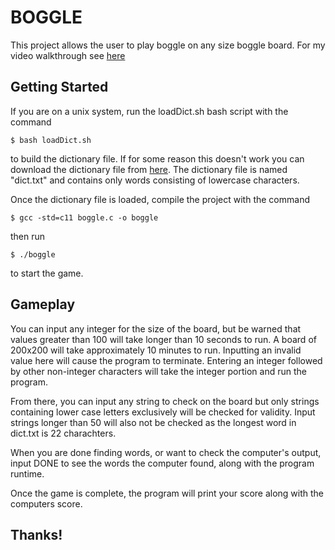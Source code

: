 # BOGGLE
This project allows the user to play boggle on any size boggle board.  For my video walkthrough see [here](https://alabama.box.com/s/1cun9f70saqd69l1fu33yh73gl076z3m)

## Getting Started
If you are on a unix system, run the loadDict.sh bash script with the command

```
$ bash loadDict.sh
```
to build the dictionary file.  If for some reason this doesn't work you can download the dictionary file from [here](https://alabama.box.com/s/6vm2svlcuoi757uon3972mbxv5ptuejr).
The dictionary file is named "dict.txt" and contains only words consisting of lowercase characters.

Once the dictionary file is loaded, compile the project with the command

```
$ gcc -std=c11 boggle.c -o boggle
```
then run
```
$ ./boggle
```
to start the game.

## Gameplay

You can input any integer for the size of the board, but be warned that values greater than 100 will take longer than 10 seconds to run.  A board of 200x200 will take approximately 10 minutes to run.  Inputting an invalid value here will cause the program to terminate. Entering an integer followed by other non-integer characters will take the integer portion and run the program.

From there, you can input any string to check on the board but only strings containing lower case letters exclusively will be checked for validity.  Input strings longer than 50 will also not be checked as the longest word in dict.txt is 22 charachters.

When you are done finding words, or want to check the computer's output, input DONE to see the words the computer found, along with the program runtime.

Once the game is complete, the program will print your score along with the computers score.

## Thanks!
